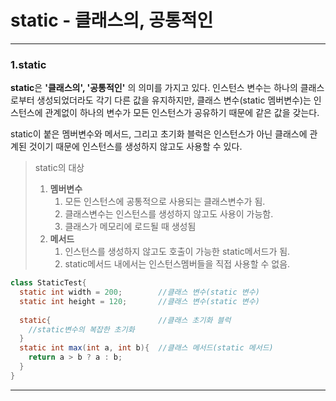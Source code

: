 # static - 클래스의, 공통적인

---

### 1.static

**static**은 **'클래스의', '공통적인'** 의 의미를 가지고 있다. 인스턴스 변수는 하나의 클래스로부터 생성되었더라도 각기 다른 값을 유지하지만, 클래스 변수(static 멤버변수)는 인스턴스에 관계없이 하나의 변수가 모든 인스턴스가 공유하기 때문에 같은 값을 갖는다.

static이 붙은 멤버변수와 메서드, 그리고 초기화 블럭은 인스턴스가 아닌 클래스에 관계된 것이기 때문에 인스턴스를 생성하지 않고도 사용할 수 있다.

> static의 대상
>
> 1. **멤버변수** 
>    1. 모든 인스턴스에 공통적으로 사용되는 클래스변수가 됨.
>    2.  클래스변수는 인스턴스를 생성하지 않고도 사용이 가능함.
>    3. 클래스가 메모리에 로드될 때 생성됨
> 2. **메서드** 
>    1. 인스턴스를 생성하지 않고도 호출이 가능한 static메서드가 됨.
>    2. static메서드 내에서는 인스턴스멤버들을 직접 사용할 수 없음.

```java
class StaticTest{
  static int width = 200;        //클래스 변수(static 변수)
  static int height = 120;       //클래스 변수(static 변수)
  
  static{                        //클래스 초기화 블럭
    //static변수의 복잡한 초기화
  }
  static int max(int a, int b){  //클래스 메서드(static 메서드)
    return a > b ? a : b;
  }
}
```

---



